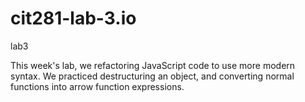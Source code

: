 # cit281-lab-3.io
lab3 

This week's lab, we refactoring JavaScript code to use more modern syntax. We practiced destructuring an object, and converting normal functions into arrow function expressions.
